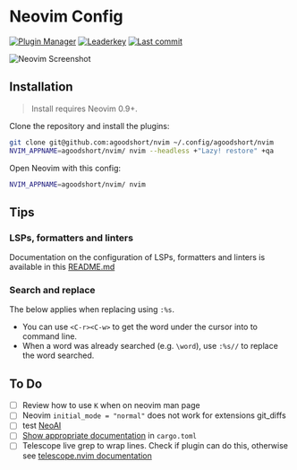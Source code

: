 # Neovim Config

[![Plugin Manager](https://dotfyle.com/agoodshort/nvim/badges/plugin-manager?style=flat)](https://dotfyle.com/agoodshort/nvim)
[![Leaderkey](https://dotfyle.com/agoodshort/nvim/badges/leaderkey?style=flat)](https://dotfyle.com/agoodshort/nvim)
[![Last commit](https://img.shields.io/github/last-commit/agoodshort/nvim?style=flat)](https://github.com/agoodshort/nvim/commits/master)

![Neovim Screenshot](https://github.com/agoodshort/nvim/assets/33832653/4da91f67-0005-4a31-b166-e2cdd43c56a7)

## Installation

> Install requires Neovim 0.9+.

Clone the repository and install the plugins:

```sh
git clone git@github.com:agoodshort/nvim ~/.config/agoodshort/nvim
NVIM_APPNAME=agoodshort/nvim/ nvim --headless +"Lazy! restore" +qa
```

Open Neovim with this config:

```sh
NVIM_APPNAME=agoodshort/nvim/ nvim
```

## Tips

### LSPs, formatters and linters

Documentation on the configuration of LSPs, formatters and linters is available in this [README.md](lua/agoodshort/plugins/lsp-formatter-linter/README.md)

### Search and replace

The below applies when replacing using `:%s`.

- You can use `<C-r><C-w>` to get the word under the cursor into to command line.
- When a word was already searched (e.g. `\word`), use `:%s//` to replace the word searched.

## To Do

- [ ] Review how to use `K` when on neovim man page
- [ ] Neovim `initial_mode = "normal"` does not work for extensions git_diffs
- [ ] test [NeoAI](https://github.com/Bryley/neoai.nvim)
- [ ] [Show appropriate documentation](https://github.com/Saecki/crates.nvim/wiki/Documentation-v0.4.0#show-appropriate-documentation-in-cargotoml) in `cargo.toml`
- [ ] Telescope live grep to wrap lines. Check if plugin can do this, otherwise see [telescope.nvim documentation](https://github.com/nvim-telescope/telescope.nvim#previewers)
